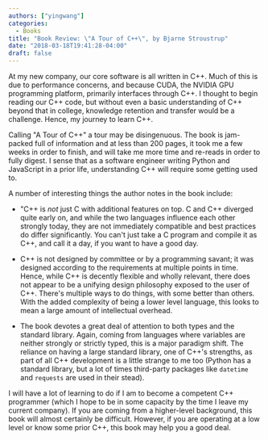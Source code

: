 ```yaml
---
authors: ["yingwang"]
categories:
  - Books
title: "Book Review: \"A Tour of C++\", by Bjarne Stroustrup"
date: "2018-03-18T19:41:28-04:00"
draft: false
---
```


At my new company, our core software is all written in C++. Much of this is due to performance concerns, and because CUDA, the NVIDIA GPU programming platform, primarily interfaces through C++. I thought to begin reading our C++ code, but without even a basic understanding of C++ beyond that in college, knowledge retention and transfer would be a challenge. Hence, my journey to learn C++.

Calling "A Tour of C++" a tour may be disingenuous. The book is jam-packed full of information and at less than 200 pages, it took me a few weeks in order to finish, and will take me more time and re-reads in order to fully digest. I sense that as a software engineer writing Python and JavaScript in a prior life, understanding C++ will require some getting used to.

A number of interesting things the author notes in the book include:

- "C++ is *not* just C with additional features on top. C and C++ diverged quite early on, and while the two languages influence each other strongly today, they are not immediately compatible and best practices do differ significantly. You can't just take a C program and compile it as C++, and call it a day, if you want to have a good day.

- C++ is not designed by committee or by a programming savant; it was designed according to the requirements at multiple points in time. Hence, while C++ is decently flexible and wholly relevant, there does not appear to be a unifying design philosophy exposed to the user of C++. There's multiple ways to do things, with some better than others. With the added complexity of being a lower level language, this looks to mean a large amount of intellectual overhead.

- The book devotes a great deal of attention to both types and the standard library. Again, coming from languages where variables are neither strongly or strictly typed, this is a major paradigm shift. The reliance on having a large standard library, one of C++'s strengths, as part of all C++ development is a little strange to me too (Python has a standard library, but a lot of times third-party packages like `datetime` and `requests` are used in their stead).

I will have a lot of learning to do if I am to become a competent C++ programmer (which I hope to be in some capacity by the time I leave my current company). If you are coming from a higher-level background, this book will almost certainly be difficult. However, if you are operating at a low level or know some prior C++, this book may help you a good deal.
